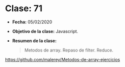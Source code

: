 # Clase: 71

- **Fecha:** 05/02/2020
- **Objetivo de la clase:** Javascript.
- **Resumen de la clase:**

  > Metodos de array. Repaso de filter. Reduce.

https://github.com/malerey/Metodos-de-array-ejercicios
